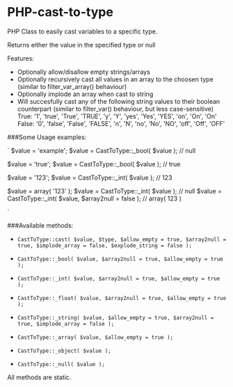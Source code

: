 PHP-cast-to-type
================

PHP Class to easily cast variables to a specific type.

Returns either the value in the specified type or null

Features:
- Optionally allow/disallow empty strings/arrays
- Optionally recursively cast all values in an array to the choosen type (similar to filter_var_array() behaviour)
- Optionally implode an array when cast to string
- Will succesfully cast any of the following string values to their boolean counterpart (similar to filter_var() behaviour, but less case-sensitive)
  True: '1', 'true', 'True', 'TRUE', 'y', 'Y', 'yes', 'Yes', 'YES', 'on', 'On', 'On'
  False: '0', 'false', 'False', 'FALSE', 'n', 'N', 'no', 'No', 'NO', 'off', 'Off', 'OFF'


###Some Usage examples:

`
$value = 'example';
$value = CastToType::_bool( $value ); // null

$value = 'true';
$value = CastToType::_bool( $value ); // true

$value = '123';
$value = CastToType::_int( $value ); // 123

$value = array( '123' );
$value = CastToType::_int( $value ); // null
$value = CastToType::_int( $value, $array2null = false ); // array( 123 )

`

###Available methods:

- `CastToType::cast( $value, $type, $allow_empty = true, $array2null = true, $implode_array = false, $explode_string = false );`

- `CastToType::_bool( $value, $array2null = true, $allow_empty = true );`
- `CastToType::_int( $value, $array2null = true, $allow_empty = true );`
- `CastToType::_float( $value, $array2null = true, $allow_empty = true );`
- `CastToType::_string( $value, $allow_empty = true, $array2null = true, $implode_array = false );`
- `CastToType::_array( $value, $allow_empty = true );`
- `CastToType::_object( $value );`
- `CastToType::_null( $value );`

All methods are static.
